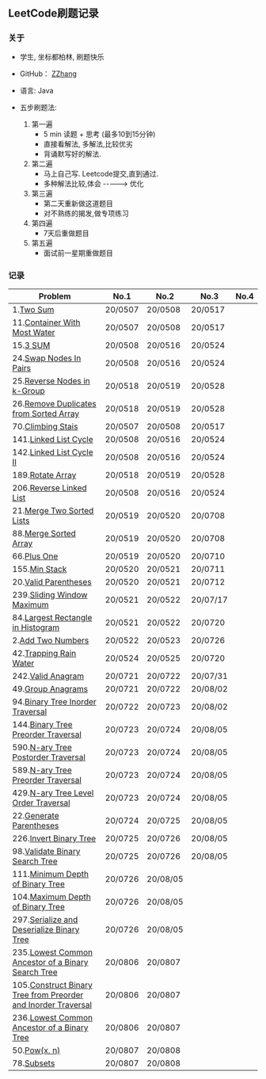 ## LeetCode刷题记录

### 关于
- 学生, 坐标都柏林, 刷题快乐

- GitHub： [ZZhang](https://github.com/ZZBear20)

- 语言: Java

- 五步刷题法: 
  1. 第一遍
     * 5 min 读题 + 思考 (最多10到15分钟)
     * 直接看解法, 多解法,比较优劣
     * 背诵默写好的解法.
  2. 第二遍
      * 马上自己写. Leetcode提交,直到通过.
      * 多种解法比较,体会 -----> 优化
  3. 第三遍
       * 第二天重新做这道题目
       * 对不熟练的揭发,做专项练习
  4. 第四遍 
       * 7天后重做题目
  5. 第五遍
       * 面试前一星期重做题目

### 记录
| Problem    | No.1    | No.2 | No.3 | No.4 |
| ---------- | ------- | ---- | ---- | ---- |
| 1.[Two Sum](1_TwoSum/Solution.java) |20/0507|20/0508|20/0517||
| 11.[Container With Most Water](11_Container_With_Most_Water/Solution.java) |20/0507|20/0508|20/0517||
| 15.[3 SUM](15_3SUM/Solution.java) |20/0508|20/0516|20/0524||
| 24.[Swap Nodes In Pairs](24_Swap_Nodes_In_Pairs/Solution.java) |20/0508|20/0516|20/0524||
| 25.[Reverse Nodes in k-Group](25_Reverse_Nodes_in_k-Group/Solution.java) |20/0518|20/0519|20/0528||
| 26.[Remove Duplicates from Sorted Array](26_Remove_Duplicates_from_Sorted_Array/Solution.java) |20/0518|20/0519|20/0528||
| 70.[Climbing Stais](70_ClimbingStairs/Solution.java) |20/0507|20/0508|20/0517||
| 141.[Linked List Cycle](141_Linked_List_Cycle/Solution.java) |20/0508|20/0516|20/0524||
| 142.[Linked List Cycle II](142_Linked_List_Cycle_ii/Solution.java) |20/0508|20/0516|20/0524||
| 189.[Rotate Array](189_Rotate_Array/Solution.java) |20/0518|20/0519|20/0528||
| 206.[Reverse Linked List](206_Reverse_Linked_List/Solution.java) |20/0508|20/0516|20/0524||
|21.[Merge Two Sorted Lists](21_Merge_Two_Sorted_Lists/Solution.java)|20/0519|20/0520|20/0708||
|88.[Merge Sorted Array](88_Merge_Sorted_Array/Solution.java)|20/0519|20/0520|20/0708||
|66.[Plus One](66_Plus_One/Solution.java)|20/0519|20/0520|20/0710||
|155.[Min Stack](155_Min_Stack/Solution.java)|20/0520|20/0521|20/0711||
|20.[Valid Parentheses](20_Valid_Parentheses/Solution.java)|20/0520|20/0521|20/0712||
|239.[Sliding Window Maximum](239_Sliding_Window_Maximum/Solution.java)|20/0521|20/0522|20/07/17||
|84.[Largest Rectangle in Histogram](84_Largest_Rectangle_in_Histogram/Solution.java)|20/0521|20/0522|20/0720||
|2.[Add Two Numbers](2_Add_Two_Numbers/Solution.java)|20/0522|20/0523|20/0726||
|42.[Trapping Rain Water](42_Trapping_Rain_Water/Solution.java)|20/0524|20/0525|20/0720||
|242.[Valid Anagram](242_Valid_Anagram/Solution.java)|20/0721|20/0722|20/07/31||
|49.[Group Anagrams](49_Group_Anagrams/Solution.java)|20/0721|20/0722|20/08/02||
|94.[Binary Tree Inorder Traversal](94_Binary_Tree_Inorder_Traversal/Solution.java)|20/0722|20/0723|20/08/02||
|144.[Binary Tree Preorder Traversal](144_Binary_Tree_Preorder_Traversal/Solution.java)|20/0723|20/0724|20/08/05||
|590.[N-ary Tree Postorder Traversal](590_N-ary_Tree_Postorder_Traversal/Solution.java)|20/0723|20/0724|20/08/05||
|589.[N-ary Tree Preorder Traversal](589_N-ary_Tree_Preorder_Traversal/Solution.java)|20/0723|20/0724|20/08/05||
|429.[N-ary Tree Level Order Traversal](429_N-ary_Tree_Level_Order_Traversal/Solution.java)|20/0723|20/0724|20/08/05||
|22.[Generate Parentheses](22_Generate_Parentheses/Solution.java)|20/0724|20/0725|20/08/05||
|226.[Invert Binary Tree](226_Invert_Binary_Tree/Solution.java)|20/0725|20/0726|20/08/05||
|98.[Validate Binary Search Tree](98_Validate_Binary_Search_Tree/Solution.java)|20/0725|20/0726|20/08/05||
|111.[Minimum Depth of Binary Tree](111_Minimum_Depth_of_Binary_Tree/Solution.java)|20/0726|20/08/05|||
|104.[Maximum Depth of Binary Tree](104_Maximum_Depth_of_Binary_Tree/Solution.java)|20/0726|20/08/05|||
|297.[Serialize and Deserialize Binary Tree](297_Serialize_and_Deserialize_Binary_Tree/Solution.java)|20/0726|20/08/05|||
|235.[Lowest Common Ancestor of a Binary Search Tree](235_Lowest_Common_Ancestor_of_a_Binary_Search_Tree/Solution.java)|20/0806|20/0807|||
|105.[Construct Binary Tree from Preorder and Inorder Traversal](105_Construct_Binary_Tree_from_Preorder_and_Inorder_Traversal/Solution.java)|20/0806|20/0807|||
|236.[Lowest Common Ancestor of a Binary Tree](236_Lowest_Common_Ancestor_of_a_Binary_Tree/Solution.java)|20/0806|20/0807|||
|50.[Pow(x, n)](50_Pow(x,_n)/Solution.java)|20/0807|20/0808|||
|78.[Subsets](78_Subsets/Solution.java)|20/0807|20/0808|||